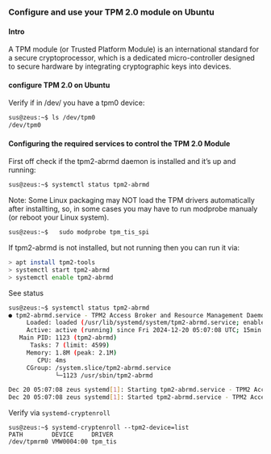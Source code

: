### Configure and use your TPM 2.0 module on Ubuntu

#### Intro

A TPM module (or Trusted Platform Module) is an international standard for a secure cryptoprocessor, 
which is a dedicated micro-controller designed to secure hardware by integrating cryptographic keys into devices.

#### configure TPM 2.0 on Ubuntu

Verify if in /dev/ you have a tpm0 device:
```bash
sus@zeus:~$ ls /dev/tpm0
/dev/tpm0
```

#### Configuring the required services to control the TPM 2.0 Module

First off check if the tpm2-abrmd daemon is installed and it’s up and running:
```bash
sus@zeus:~$ systemctl status tpm2-abrmd
```
Note: Some Linux packaging may NOT load the TPM drivers automatically after installting, so, in some cases you may have to run modprobe manualy (or reboot your Linux system).
```bash
sus@zeus:~$   sudo modprobe tpm_tis_spi
```

If tpm2-abrmd is not  installed, but not running then you can run it via:

```bash
> apt install tpm2-tools
> systemctl start tpm2-abrmd
> systemctl enable tpm2-abrmd
```

See status

```bash
sus@zeus:~$ systemctl status tpm2-abrmd
● tpm2-abrmd.service - TPM2 Access Broker and Resource Management Daemon
     Loaded: loaded (/usr/lib/systemd/system/tpm2-abrmd.service; enabled; preset: enabled)
     Active: active (running) since Fri 2024-12-20 05:07:08 UTC; 15min ago
   Main PID: 1123 (tpm2-abrmd)
      Tasks: 7 (limit: 4599)
     Memory: 1.8M (peak: 2.1M)
        CPU: 4ms
     CGroup: /system.slice/tpm2-abrmd.service
             └─1123 /usr/sbin/tpm2-abrmd

Dec 20 05:07:08 zeus systemd[1]: Starting tpm2-abrmd.service - TPM2 Access Broker and Resource Management Daemon...
Dec 20 05:07:08 zeus systemd[1]: Started tpm2-abrmd.service - TPM2 Access Broker and Resource Management Daemon.
```


Verify via ```systemd-cryptenroll```

```
sus@zeus:~$ systemd-cryptenroll --tpm2-device=list
PATH        DEVICE     DRIVER
/dev/tpmrm0 VMW0004:00 tpm_tis
```




